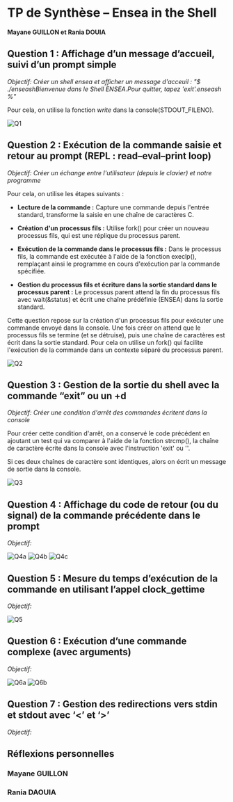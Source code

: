 # TP de Synthèse – Ensea in the Shell

**Mayane GUILLON et Rania DOUIA**

## Question 1 : Affichage d’un message d’accueil, suivi d’un prompt simple
*Objectif: Créer un shell ensea et afficher un message d'acceuil : "$ ./enseashBienvenue dans le Shell ENSEA.Pour quitter, tapez 'exit'.enseash %"*

Pour cela, on utilise la fonction *write* dans la console(STDOUT_FILENO).

![Q1](img/q1shell.png)

## Question 2 : Exécution de la commande saisie et retour au prompt (REPL : read–eval–print loop)
*Objectif: Créer un échange entre l'utilisateur (depuis le clavier) et notre programme*

Pour cela, on utilise les étapes suivants :

* **Lecture de la commande :** Capture une commande depuis l'entrée standard, transforme la saisie en une chaîne de caractères C.

* **Création d'un processus fils :** Utilise fork() pour créer un nouveau processus fils, qui est une réplique du processus parent.

* **Exécution de la commande dans le processus fils :** Dans le processus fils, la commande est exécutée à l'aide de la fonction execlp(), remplaçant ainsi le programme en cours d'exécution par la commande spécifiée.

* **Gestion du processus fils et écriture dans la sortie standard dans le processus parent :** Le processus parent attend la fin du processus fils avec wait(&status) et écrit une chaîne prédéfinie (ENSEA) dans la sortie standard.

Cette question repose sur la création d'un processus fils pour exécuter une commande envoyé dans la console. Une fois créer on attend que le processus fils se termine (et se détruise), puis une chaîne de caractères est écrit dans la sortie standard. Pour cela on utilise un fork() qui facilite l'exécution de la commande dans un contexte séparé du processus parent.

![Q2](img/q2shell.png) 

## Question 3 : Gestion de la sortie du shell avec la commande “exit” ou un <ctrl>+d
*Objectif: Créer une condition d'arrêt des commandes écritent dans la console*

Pour créer cette condition d'arrêt, on a conservé le code précédent en ajoutant un test qui va comparer à l'aide de la fonction strcmp(), la chaîne de caractère écrite dans la console avec l'instruction 'exit' ou ''. 

Si ces deux chaînes de caractère sont identiques, alors on écrit un message de sortie dans la console.

![Q3](img/q3shell.png)

## Question 4 : Affichage du code de retour (ou du signal) de la commande précédente dans le prompt 
*Objectif:*

![Q4a](img/q4shell.png)
![Q4b](img/q4terminal1.png)
![Q4c](img/q4Terminal2.png)
## Question 5 : Mesure du temps d’exécution de la commande en utilisant l’appel clock_gettime 
*Objectif:*

![Q5](img/q5shell.png)
## Question 6 : Exécution d’une commande complexe (avec arguments) 
*Objectif:*

![Q6a](img/q6shell.png)
![Q6b](img/q6debugger.png)
## Question 7 : Gestion des redirections vers stdin et stdout avec ‘<’ et ‘>’ 
*Objectif:*

## Réflexions personnelles
### Mayane GUILLON
### Rania DAOUIA 
